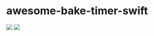 # awesome-bake-timer-swift
![](https://i.imgur.com/YQjlgqa.png)
![](https://i.imgur.com/wgblgw8.png)
